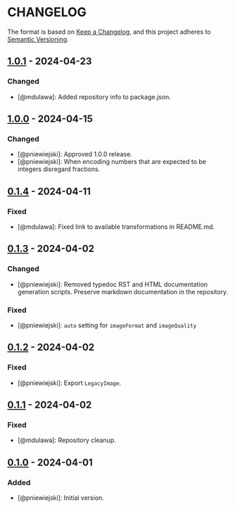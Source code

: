 # CHANGELOG
The format is based on [Keep a Changelog](https://keepachangelog.com/), and this project adheres to [Semantic Versioning](https://semver.org/).

## [1.0.1] - 2024-04-23
### Changed
- [@mdulawa]: Added repository info to package.json.

## [1.0.0] - 2024-04-15
### Changed
- [@pniewiejski]: Approved 1.0.0 release.
- [@pniewiejski]: When encoding numbers that are expected to be integers disregard fractions.

## [0.1.4] - 2024-04-11
### Fixed
- [@mdulawa]: Fixed link to available transformations in README.md.

## [0.1.3] - 2024-04-02
### Changed
- [@pniewiejski]: Removed typedoc RST and HTML documentation generation scripts. Preserve markdown documentation in the repository.

### Fixed
- [@pniewiejski]: `auto` setting for `imageFormat` and `imageQuality`

## [0.1.2] - 2024-04-02
### Fixed
- [@pniewiejski]: Export `LegacyImage`.

## [0.1.1] - 2024-04-02
### Fixed
- [@mdulawa]: Repository cleanup.

## [0.1.0] - 2024-04-01
### Added
- [@pniewiejski]: Initial version.

[1.0.1]: https://github.com/ringpublishing/accelerator-images-node/compare/1.0.0...1.0.1
[1.0.0]: https://github.com/ringpublishing/accelerator-images-node/compare/0.1.4...1.0.0
[0.1.4]: https://github.com/ringpublishing/accelerator-images-node/compare/0.1.3...0.1.4
[0.1.3]: https://github.com/ringpublishing/accelerator-images-node/compare/0.1.2...0.1.3
[0.1.2]: https://github.com/ringpublishing/accelerator-images-node/compare/0.1.1...0.1.2
[0.1.1]: https://github.com/ringpublishing/accelerator-images-node/compare/0.1.0...0.1.1
[0.1.0]: https://github.com/ringpublishing/accelerator-images-node/compare/edf2518...0.1.0
